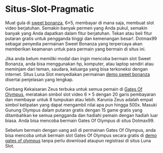 # Situs-Slot-Pragmatic

Muat gula di [sweet bonanza](https://139.162.40.235/slots/pragmatic), 6×5, membayar di mana saja, membuat slot video berjatuhan. Semakin banyak permen yang Anda pukul, semakin banyak yang Anda dapatkan dalam fitur berjatuhan. Tekan atau beli fitur putaran gratis untuk pengganda tinggi dan kemenangan besar!. Dotmax99 sebagai penyedia permainan Sweet Bonanza yang terpercaya akan memberikan keamanan untuk para permain yang bermain di situs ini.

Jika anda belum memiliki modal dan ingin mencoba bermain slot Sweet Bonanza, anda bisa menggunakan hp, komputer, atau laptop sendiri atau meminjam dari teman, saudara, keluarga yang bisa terkoneksi dengan internet. Situs Luna Slot menyediakan permainan [demo sweet bonanza](https://35.198.245.177/demo-slot-pragmatic-sweet-bonanza-play-demo/) disertai penjelasan yang lengkap.

Gerbang Kekaisaran Zeus terbuka untuk semua pemain di [Gates Of Olympus](https://139.162.40.235/slots/pragmatic), meratakan simbol slot video 6 × 5 dengan 20 garis pembayaran dan membayar untuk 8 tumpukan atau lebih. Karunia Zeus adalah empat simbol kelipatan yang dapat mengambil nilai apa pun hingga 500x. Masuki Gunung Olympus dalam putaran gratis dengan 15 game gratis yang ditambahkan ke semua pengganda dan hadiahi pemain dengan hadiah luar biasa. Anda bisa mencoba bermain Gates Of Olympus di situs Dotmax99.

Sebelum bermain dengan uang asli di permainan Gates Of Olympus, anda bisa mencoba untuk bermain slot Gates Of Olympus secara gratis di [demo gates of olympus](https://35.198.245.177/demo-slot-pragmatic-gates-of-olympus-play-demo) tanpa perlu download ataupun registrasi di situs Luna Slot.
